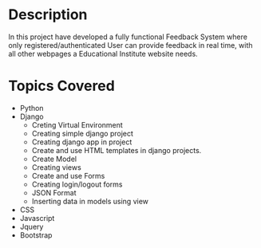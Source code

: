 # Description
In this project have developed a fully functional Feedback System where only registered/authenticated User can provide feedback in real time, with all other webpages a Educational Institute website needs.
# Topics Covered
<ul>
  <li>Python</li>
  <li>Django
  <ul>
   <li>Creting Virtual Environment</li>
   <li>Creating simple django project </li>
   <li>Creating django app in project</li>
   <li>Create and use HTML templates  in django projects.</li>
    <li>Create Model </li>
   <li>Creating views</li>
   <li>Create and use Forms</li>
   <li>Creating login/logout forms</li>
   <li>JSON Format</li>
   <li> Inserting data in models using view</li>
   </ul>
   </li>
   <li>CSS</li>
   <li>Javascript </li>
   <li>Jquery</li>
   <li>Bootstrap</li>
</ul>








